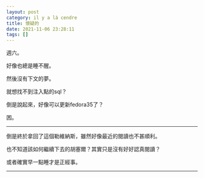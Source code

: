```yaml
---
layout: post
category: il y a là cendre
title: 懷疑的
date: 2021-11-06 23:28:11
tags: []
---
```


週六。

好像也總是睡不醒。

然後沒有下文的夢。

就想找不到注入點的sql？

倒是說起來，好像可以更新fedora35了？

困。

--------

倒是終於拿回了這個勒維納斯，雖然好像最近的閱讀也不甚順利。

也不知道該如何繼續下去的胡塞爾？其實只是沒有好好認真閱讀？

或者確實早一點睡才是正經事。



--------





